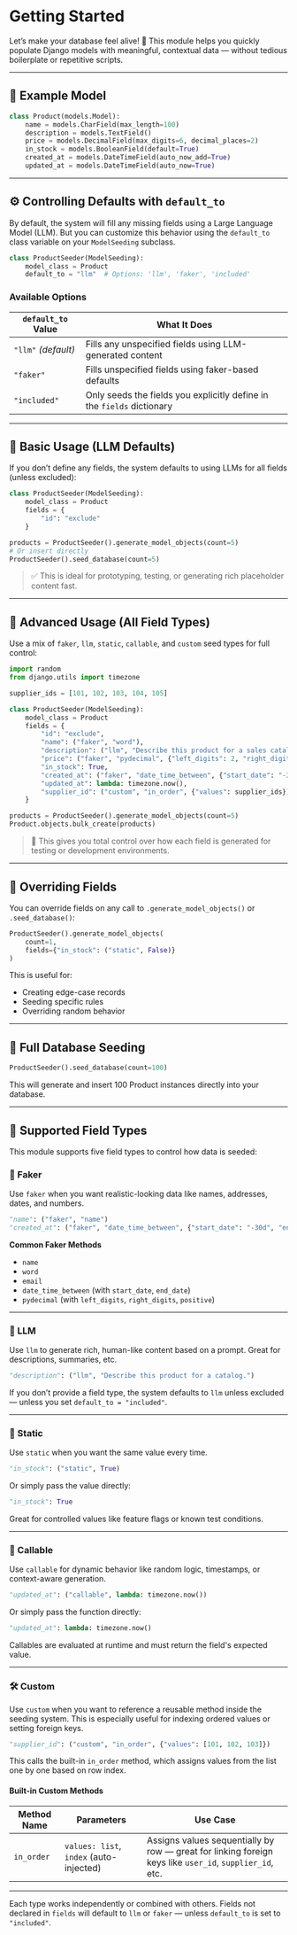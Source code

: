 # Getting Started

Let’s make your database feel alive! 🧪
This module helps you quickly populate Django models with meaningful, contextual data — without tedious boilerplate or repetitive scripts.

---

## 🧪 Example Model

```python
class Product(models.Model):
    name = models.CharField(max_length=100)
    description = models.TextField()
    price = models.DecimalField(max_digits=6, decimal_places=2)
    in_stock = models.BooleanField(default=True)
    created_at = models.DateTimeField(auto_now_add=True)
    updated_at = models.DateTimeField(auto_now=True)
```

---

## ⚙️ Controlling Defaults with `default_to`

By default, the system will fill any missing fields using a Large Language Model (LLM). But you can customize this behavior using the `default_to` class variable on your `ModelSeeding` subclass.

```python
class ProductSeeder(ModelSeeding):
    model_class = Product
    default_to = "llm"  # Options: 'llm', 'faker', 'included'
```

### Available Options

| `default_to` Value | What It Does                                                                 |
|--------------------|------------------------------------------------------------------------------|
| `"llm"` *(default)*     | Fills any unspecified fields using LLM-generated content                |
| `"faker"`               | Fills unspecified fields using faker-based defaults                     |
| `"included"`            | Only seeds the fields you explicitly define in the `fields` dictionary  |

---

## 🚀 Basic Usage (LLM Defaults)

If you don’t define any fields, the system defaults to using LLMs for all fields (unless excluded):

```python
class ProductSeeder(ModelSeeding):
    model_class = Product
    fields = {
        "id": "exclude"
    }

products = ProductSeeder().generate_model_objects(count=5)
# Or insert directly
ProductSeeder().seed_database(count=5)
```

> ✅ This is ideal for prototyping, testing, or generating rich placeholder content fast.

---

## 🔧 Advanced Usage (All Field Types)

Use a mix of `faker`, `llm`, `static`, `callable`, and `custom` seed types for full control:

```python
import random
from django.utils import timezone

supplier_ids = [101, 102, 103, 104, 105]

class ProductSeeder(ModelSeeding):
    model_class = Product
    fields = {
        "id": "exclude",
        "name": ("faker", "word"),
        "description": ("llm", "Describe this product for a sales catalog."),
        "price": ("faker", "pydecimal", {"left_digits": 2, "right_digits": 2, "positive": True}),
        "in_stock": True,
        "created_at": ("faker", "date_time_between", {"start_date": "-30d", "end_date": "now"}),
        "updated_at": lambda: timezone.now(),
        "supplier_id": ("custom", "in_order", {"values": supplier_ids})
    }

products = ProductSeeder().generate_model_objects(count=5)
Product.objects.bulk_create(products)
```

> 🧩 This gives you total control over how each field is generated for testing or development environments.

---

## 🎯 Overriding Fields

You can override fields on any call to `.generate_model_objects()` or `.seed_database()`:

```python
ProductSeeder().generate_model_objects(
    count=1,
    fields={"in_stock": ("static", False)}
)
```

This is useful for:

- Creating edge-case records
- Seeding specific rules
- Overriding random behavior

---

## 🔄 Full Database Seeding

```python
ProductSeeder().seed_database(count=100)
```

This will generate and insert 100 Product instances directly into your database.

---

## 🧰 Supported Field Types

This module supports five field types to control how data is seeded:

### 🧪 Faker

Use `faker` when you want realistic-looking data like names, addresses, dates, and numbers.

```python
"name": ("faker", "name")
"created_at": ("faker", "date_time_between", {"start_date": "-30d", "end_date": "now"})
```

**Common Faker Methods**

- `name`
- `word`
- `email`
- `date_time_between` (with `start_date`, `end_date`)
- `pydecimal` (with `left_digits`, `right_digits`, `positive`)

---

### 🧠 LLM

Use `llm` to generate rich, human-like content based on a prompt. Great for descriptions, summaries, etc.

```python
"description": ("llm", "Describe this product for a catalog.")
```

If you don’t provide a field type, the system defaults to `llm` unless excluded — unless you set `default_to = "included"`.

---

### 📌 Static

Use `static` when you want the same value every time.

```python
"in_stock": ("static", True)
```

Or simply pass the value directly:

```python
"in_stock": True
```

Great for controlled values like feature flags or known test conditions.

---

### 🧮 Callable

Use `callable` for dynamic behavior like random logic, timestamps, or context-aware generation.

```python
"updated_at": ("callable", lambda: timezone.now())
```

Or simply pass the function directly:

```python
"updated_at": lambda: timezone.now()
```

Callables are evaluated at runtime and must return the field's expected value.

---

### 🛠️ Custom

Use `custom` when you want to reference a reusable method inside the seeding system.
This is especially useful for indexing ordered values or setting foreign keys.

```python
"supplier_id": ("custom", "in_order", {"values": [101, 102, 103]})
```

This calls the built-in `in_order` method, which assigns values from the list one by one based on row index.

#### Built-in Custom Methods

| Method Name | Parameters           | Use Case                                           |
|-------------|----------------------|----------------------------------------------------|
| `in_order`  | `values: list`, `index` (auto-injected) | Assigns values sequentially by row — great for linking foreign keys like `user_id`, `supplier_id`, etc. |

---

Each type works independently or combined with others. Fields not declared in `fields` will default to `llm` or `faker` — unless `default_to` is set to `"included"`.